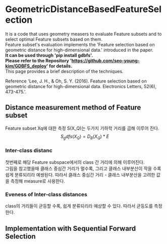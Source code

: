 # GeometricDistanceBasedFeatureSelection
It is a code that uses geometry measers to evaluate Feature subsets and to select optimal Feature subsets based on them.  
Feature subset's evaluation implements the 'Feature selection based on geometric distance for high-dimensional data.' introduced in the paper.  
__It can be used through 'pip install gdbfs'.  
Please refer to the Repository 'https://github.com/seo-young-kim/GDBFS_deploy' for details.__  
This page provides a brief description of the techniques.  

Reference 'Lee, J. H., & Oh, S. Y. (2016).
Feature selection based on geometric distance for high-dimensional data. Electronics Letters, 52(6), 473-475.'.  

## Distance measurement method of Feature subset
Feature subset Xq에 대한 측정 S(X_Q)는 두가지 기하학 거리를 곱해 이루어 진다.  
$$ S_gdfs(X_Q) = D_B(X_Q) * E $$
### Inter-class distanc
첫번째로 해당 Feature subspace에서의 class 간 거리에 의해 이루어진다.  
그림을 참고했을때 클래스 중심간 거리가 멀수록, 그리고 클래스 내부분산이 작을 수록 쉽게 분류되리라 예쌍된다.
따라서 클래스 중심간 거리 - 클래스 내부분산을 고려한 값을 측정해 measure로 사용한다.

### Eveness of Inter-class distances
class의 거리들이 균등할 수록, 쉽게 분류되리라 예상할 수 있다.
따라서 균등도를 측정한다.

## Implementation with Sequential Forward Selection

